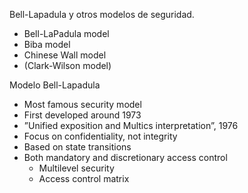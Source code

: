 Bell-Lapadula y otros modelos de seguridad.

- Bell-LaPadula model
- Biba model
- Chinese Wall model
- (Clark-Wilson model)

Modelo Bell-Lapadula

- Most famous security model
- First developed around 1973
- ”Unified exposition and Multics interpretation”, 1976
- Focus on confidentiality, not integrity
- Based on state transitions
- Both mandatory and discretionary access control
   * Multilevel security
   * Access control matrix
 



